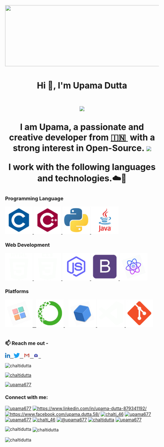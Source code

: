 <h1 align="center"><img src="https://media1.tenor.com/images/d9f9556645d9a96ce023f3367d4403f8/tenor.gif?itemid=17795276" width="1000" height="200" /></h1>
<h1 align="center">Hi 👋, I'm Upama Dutta</h1>
<h1 align="center"><img src="https://thumbs.gfycat.com/ChubbyBreakableDuiker.webp"  height="60" /></h>

I am Upama, a passionate and creative developer from [🇮🇳 ](https://en.wikipedia.org/wiki/India)&nbsp;with a strong interest in Open-Source. <img src="https://thumbs.gfycat.com/GraveAptGrosbeak.webp"  height="15" />

I work with the following languages and technologies.☁️🚀

### Programming Language
<p float="left">
  <a href="https://en.wikipedia.org/wiki/C_%28programming_language%29" target="_blank" >
    <img src="https://raw.githubusercontent.com/aayushakrrana/aayushakrrana/master/templates/c.gif"  height="90" />
  </a>
  <a href="https://en.wikipedia.org/wiki/C%2B%2B" target="_blank" >
    <img src="https://raw.githubusercontent.com/aayushakrrana/aayushakrrana/master/templates/cpp.gif"  height="90" /> 
  </a>
  <a href="https://www.python.org/" target="_blank" >
    <img src="https://raw.githubusercontent.com/aayushakrrana/aayushakrrana/master/templates/python.gif"  height="90" />
  </a>
  <a href="https://www.java.com/" target="_blank" >
    <img src="https://raw.githubusercontent.com/aayushakrrana/aayushakrrana/master/templates/java.gif"  height="90" />
  </a>
 </p>
  
### Web Development
  
 <p float="left">
  <a href="https://en.wikipedia.org/wiki/HTML5" target="_blank" >
    <img src="https://raw.githubusercontent.com/aayushakrrana/aayushakrrana/master/templates/html.gif"  height="90" />
  </a> 
  <a href="https://www.w3.org/TR/CSS2/" target="_blank" >
    <img src="https://raw.githubusercontent.com/aayushakrrana/aayushakrrana/master/templates/css.gif"  height="90" />
  </a>
   <a href="https://en.wikipedia.org/wiki/JavaScript" target="_blank" >
    <img src="https://raw.githubusercontent.com/aayushakrrana/aayushakrrana/master/templates/jss.gif"  height="90" />
  </a> 
  <a href="https://getbootstrap.com/" target="_blank" >
    <img src="https://raw.githubusercontent.com/aayushakrrana/aayushakrrana/master/templates/boots.gif"  height="90" />
  </a>
  <a href="https://reactjs.org/" target="_blank" >
    <img src="https://raw.githubusercontent.com/aayushakrrana/aayushakrrana/master/templates/react.gif"  height="90" />
  </a>
 </p>
  


### Platforms
  
 <p float="left">
  <a href="http://www.codeblocks.org/" target="_blank" >
   <img src="https://raw.githubusercontent.com/aayushakrrana/aayushakrrana/master/templates/codeblock.gif"  height="90" />&nbsp;&nbsp;
  </a>
  <a href="https://www.anaconda.com/" target="_blank" >
    <img src="https://raw.githubusercontent.com/aayushakrrana/aayushakrrana/master/templates/anaconda.gif"  height="90" />
  </a>&nbsp;&nbsp;
  <a href="http://netbeans.org/" target="_blank" >
   <img src="https://raw.githubusercontent.com/aayushakrrana/aayushakrrana/master/templates/netbean.gif"  height="90" />
  </a>
   <a href="https://code.visualstudio.com/" target="_blank" >
  <img src="https://raw.githubusercontent.com/aayushakrrana/aayushakrrana/master/templates/vscode.gif"  height="90" />
  </a>
   <a href="https://git-scm.com/" target="_blank" >
   <img src="https://raw.githubusercontent.com/aayushakrrana/aayushakrrana/master/templates/git.gif"  height="90" />
  </a>
</p>

#   

### 📫 Reach me out -
  <a href="https://www.linkedin.com/in/upama-dutta-she-her-879341192/" target="_blank" >
   <img src="https://raw.githubusercontent.com/aayushakrrana/aayushakrrana/master/.png/linkedin.png"  />&nbsp;&nbsp;
  </a><a href="https://twitter.com/Upama677" target="_blank" >
   <img src="https://raw.githubusercontent.com/aayushakrrana/aayushakrrana/master/.png/twitter.png"  />&nbsp;&nbsp;
  </a> <a href="upamadutta2017@gmail.com" target="_blank" >
   <img src="https://raw.githubusercontent.com/aayushakrrana/aayushakrrana/master/.png/email.png"  />&nbsp;&nbsp;
  </a><a href="#" target="_blank" >
   <img src="https://raw.githubusercontent.com/aayushakrrana/aayushakrrana/master/.png/portfolio.png"  />&nbsp;&nbsp;
  </a> 

<p align="left"> <img src="https://komarev.com/ghpvc/?username=chaltidutta&label=Profile%20views&color=0e75b6&style=flat" alt="chaltidutta" /> </p>

<p align="left"> <a href="https://github.com/ryo-ma/github-profile-trophy"><img src="https://github-profile-trophy.vercel.app/?username=chaltidutta" alt="chaltidutta" /></a> </p>

<p align="left"> <a href="https://twitter.com/upama677" target="blank"><img src="https://img.shields.io/twitter/follow/upama677?logo=twitter&style=for-the-badge" alt="upama677" /></a> </p>

<h3 align="left">Connect with me:</h3>
<p align="left">
<a href="https://twitter.com/upama677" target="blank"><img align="center" src="https://cdn.jsdelivr.net/npm/simple-icons@3.0.1/icons/twitter.svg" alt="upama677" height="30" width="40" /></a>
<a href="https://linkedin.com/in/https://www.linkedin.com/in/upama-dutta-879341192/" target="blank"><img align="center" src="https://cdn.jsdelivr.net/npm/simple-icons@3.0.1/icons/linkedin.svg" alt="https://www.linkedin.com/in/upama-dutta-879341192/" height="30" width="40" /></a>
<a href="https://fb.com/https://www.facebook.com/upama.dutta.58/" target="blank"><img align="center" src="https://cdn.jsdelivr.net/npm/simple-icons@3.0.1/icons/facebook.svg" alt="https://www.facebook.com/upama.dutta.58/" height="30" width="40" /></a>
<a href="https://instagram.com/chalti_46" target="blank"><img align="center" src="https://cdn.jsdelivr.net/npm/simple-icons@3.0.1/icons/instagram.svg" alt="chalti_46" height="30" width="40" /></a>
<a href="https://www.codechef.com/users/upama677" target="blank"><img align="center" src="https://cdn.jsdelivr.net/npm/simple-icons@3.1.0/icons/codechef.svg" alt="upama677" height="30" width="40" /></a>
<a href="https://www.hackerrank.com/upama677" target="blank"><img align="center" src="https://cdn.jsdelivr.net/npm/simple-icons@3.0.1/icons/hackerrank.svg" alt="upama677" height="30" width="40" /></a>
<a href="https://www.leetcode.com/chalti_46" target="blank"><img align="center" src="https://cdn.jsdelivr.net/npm/simple-icons@3.0.1/icons/leetcode.svg" alt="chalti_46" height="30" width="40" /></a>
<a href="https://www.hackerearth.com/@upama677" target="blank"><img align="center" src="https://cdn.jsdelivr.net/npm/simple-icons@3.0.1/icons/hackerearth.svg" alt="@upama677" height="30" width="40" /></a>
<a href="https://auth.geeksforgeeks.org/user/chaltidutta" target="blank"><img align="center" src="https://cdn.jsdelivr.net/npm/simple-icons@3.0.1/icons/geeksforgeeks.svg" alt="chaltidutta" height="30" width="40" /></a>
<a href="https://www.topcoder.com/members/upama677" target="blank"><img align="center" src="https://cdn.jsdelivr.net/npm/simple-icons@3.0.1/icons/topcoder.svg" alt="upama677" height="30" width="40" /></a>
</p>



<p><img align="left" src="https://github-readme-stats.vercel.app/api/top-langs?username=chaltidutta&show_icons=true&locale=en&layout=compact" alt="chaltidutta" /></p>

<p>&nbsp;<img align="center" src="https://github-readme-stats.vercel.app/api?username=chaltidutta&show_icons=true&locale=en" alt="chaltidutta" /></p>

<p><img align="center" src="https://github-readme-streak-stats.herokuapp.com/?user=chaltidutta&" alt="chaltidutta" /></p>
